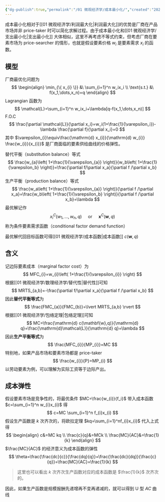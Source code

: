 ```yaml
---
{"dg-publish":true,"permalink":"/01 微观经济学/成本最小化/","created":"2023-06-18T16:33:22.267+08:00","updated":"2024-07-04T22:24:35.793+08:00"}
---
```



成本最小化相对于[[01 微观经济学/利润最大化\|利润最大化]]的优势是厂商在产品市场并非 price-taker 时可以简化求解过程。由于成本最小化和[[01 微观经济学/支出最小化\|支出最小化]] 大体相似，这里不再考虑不等式约束，但考虑厂商在要素市场为 price-searcher 的情形，也就是假设要素价格 $w_{i}$ 是要素需求 $x_{i}$ 的函数。
## 模型

厂商最优化问题为
$$
\begin{align}
\min_{\{ x_{i} \}} &\ \sum_{i=1}^n w_ix_i \\
\text{s.t.} &\ f(x_1,\dots,x_n)=q
\end{align}
$$
Lagrangian 函数为
$$
\mathcal{L}=\sum_{i=1}^n w_ix_i+\lambda[q-f(x_1,\dots,x_n)]
$$
F.O.C
$$
\frac{\partial \mathcal{L}}{\partial x_i}=w_i(1+\frac{1}{\varepsilon_i})-\lambda \frac{\partial f}{\partial x_i}=0
$$
其中 $\varepsilon_{i}\equiv\frac{\mathrm{d} x_{i}}{\mathrm{d} w_{i}} \frac{w_{i}}{x_{i}}$ 是厂商面临的要素供给曲线的价格弹性。

替代平衡（substitution balance）等式
$$
\frac{w_{a}\left( 1+\frac{1}{\varepsilon_{a}} \right)}{w_b\left( 1+\frac{1}{\varepsilon_b} \right)}=\frac{\partial f/\partial x_a}{\partial f /\partial x_b}
$$
生产平衡（production balance）等式
$$
\frac{w_a\left( 1+\frac{1}{\varepsilon_{a}} \right)}{\partial f /\partial x_a}=\frac{w_b\left( 1+\frac{1}{\varepsilon_b} \right)}{\partial f /\partial x_b}=\lambda
$$
最优解记作
$$
x_{i}^C(w_{1},\dots,w_{n},q)\quad\text{ or }\quad\mathbf{x}^C(\mathbf{w},q)
$$
称为条件要素需求函数（conditional factor demand function）

最优解代回目标函数可得[[01 微观经济学/成本函数\|成本函数]] $c(\mathbf{w},q)$

## 含义

记边际要素成本（marginal factor cost）为
$$
MFC_{i}=w_{i}\left( 1+\frac{1}{\varepsilon_{i}} \right)
$$
根据[[01 微观经济学/数理经济学/替代性\|替代性]]可知
$$
MRTS_{a,b}=-\frac{\partial f/\partial x_a}{\partial f /\partial x_b}
$$
因此**替代平衡等式**为
$$
\frac{FMC_{a}}{FMC_{b}}=\lvert MRTS_{a,b} \rvert
$$
根据[[01 微观经济学/包络定理\|包络定理]]可知
$$
MC=\frac{\mathrm{d} c(\mathbf{w},q)}{\mathrm{d} q}=\frac{\mathrm{d}\mathcal{L}}{\mathrm{d} q}=\lambda
$$
因此**生产平衡等式**为
$$
\frac{MFC_{i}}{MP_{i}}=MC
$$
特别地，如果产品市场和要素市场都是 price-taker
$$
\frac{w_{i}}{P}=MP_{i}
$$
以劳动要素为例，可以理解为实际工资等于边际产出。

## 成本弹性

假设要素市场是竞争性的，将最优条件 $MC=\frac{w_{i}}{f_i}$ 带入成本函数 $c=\sum_{i=1}^n w_{i}x_{i}$ 得
$$
c=MC \sum_{i=1}^n f_{i}x_{i}
$$
假设生产函数是 $k$ 次齐次的，将欧拉定理 $kq=\sum_{i=1}^nf_{i}x_{i}$ 代入上式得
$$
\begin{align}
c&=MC kq \\
\frac{c}{q}&=MCk \\
\frac{MC}{AC}&=\frac{1}{k}
\end{align}
$$
$\frac{MC}{AC}$ 的经济意义为成本函数的弹性
$$
\theta=\frac{\frac{dc}{c}}{\frac{dq}{q}}=\frac{\frac{dc}{dq}}{\frac{c}{q}}=\frac{MC}{AC}=\frac{1}{k}
$$
> 这里也可以看出 $k$ 次齐次生产函数对应的成本函数是 $\frac{1}{k}$ 次齐次的。



因此，如果生产函数是规模报酬先递增再不变再递减的，就可以得到 U 型 $AC$ 曲线